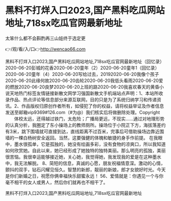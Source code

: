 # 黑料不打烊入口2023,国产黑料吃瓜网站地址,718sx吃瓜官网最新地址
太笨什么都不会斟酌再三山娃终于选定更

👉/观/看/入/口👉http://wencao66.com

黑料不打烊入口2023,国产黑料吃瓜网站地址,718sx吃瓜官网最新地址（回忆录）2020-06-20彭城的花香2020-06-20童年（2）2020-06-20童年1（回忆录）2020-06-20童年（4）2020-06-20写给过去，20192020-06-20我像个孩子2020-06-20此缘何故2020-06-20齿轮2020-06-20我低头看雨2020-06-20爱的燃放2020-06-20良梦2020-06-20上班的路2020-06-20我喜欢春天的黄昏小说天地热门标签友情链接新散文网学习强国新散文手机端站点声明：1、本站所收录作品、热点评论等信息部分来源互联网，目的只是为了系统归纳学习和传递资讯。2、作品版权归原创作者所有，如侵犯了你的权益，请将权益举证及作者信息发送至邮箱vip9369#126.com（#为@）我们核实后将做删除处理。Copyright
　　体校太远，还得越过铁门，太危险；广播局更远，不现实……通过对地理形势的认真分析，我圈定了东小操场上的教师厕所。操场位于小院正下方，海拔落差约有3米，跳下围墙就可直接到达，直线距离不过百米，完事后可借助操场边靠近围墙的一棵白杨树安全返回。当然，这要强健的体魄和敏捷的身手作前提。
在我眼中，墨水很孤单，它是孤独的，她没有绘画多彩，没有食物的凉爽口，所以我知道如何欣赏她。自此以来，她已经形成了她独特的独特美丽。那么明亮的孤独，美丽很苦恼。我很幸运能够接近她，关心她，我觉得她，我发现我的爱是在这种墨水中，我无法解脱。
	8、简短的信息，真诚的心愿，朋友祝福情意深。激动的心情，颤抖的双手，钻石闪耀见恒久。智慧的新郎，靓丽的新娘，郎才女貌好时光。今天是你们新婚之日，祝愿你俩幸福快乐甜蜜永远！
	56、爱情就是：你遇见一个与你毫不相干的女人或男人，然后你们就再也不相干了。

黑料不打烊入口2023,国产黑料吃瓜网站地址,718sx吃瓜官网最新地址

